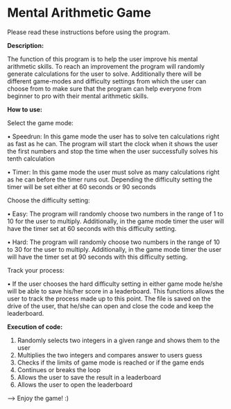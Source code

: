 # Mental Arithmetic Game

Please read these instructions before using the program.

**Description:**

The function of this program is to help the user improve his mental arithmetic skills. To reach an improvement the program will randomly generate calculations for the user to solve. Additionally there will be different game-modes and difficulty settings from which the user can choose from to make sure that the program can help everyone from beginner to pro with their mental arithmetic skills.

**How to use:**

Select the game mode:

  • Speedrun: In this game mode the user has to solve ten calculations right as fast as he can. The program will start the clock when it shows the user the first numbers and stop the time when the user successfully solves his tenth calculation

•	Timer: In this game mode the user must solve as many calculations right as he can before the timer runs out. Depending the difficulty setting the timer will be set either at 60 seconds or 90 seconds

Choose the difficulty setting:

•	Easy: The program will randomly choose two numbers in the range of 1 to 10 for the user to multiply. Additionally, in the game mode timer the user will have the timer set at 60 seconds with this difficulty setting.

•	Hard: The program will randomly choose two numbers in the range of 10 to 30 for the user to multiply. Additionally, in the game mode timer the user will have the timer set at 90 seconds with this difficulty setting.

Track your process: 

•	If the user chooses the hard difficulty setting in either game mode he/she will be able to save his/her score in a leaderboard. This functions allows the user to track the process made up to this point. The file is saved on the drive of the user, that he/she can open and close the code and keep the leaderboard.

**Execution of code:**

1.	Randomly selects two integers in a given range and shows them to the user
2.	Multiplies the two integers and compares answer to users guess
3.	Checks if the limits of game mode is reached or if the game ends
4.	Continues or breaks the loop
5.	Allows the user to save the result in a leaderboard
6.	Allows the user to open the leaderboard


--> Enjoy the game! :)
